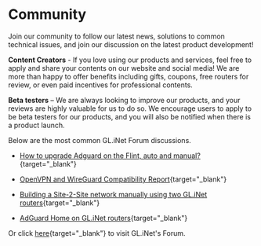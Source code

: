 # Community

Join our community to follow our latest news, solutions to common technical issues, and join our discussion on the latest product development!

**Content Creators** - If you love using our products and services, feel free to apply and share your contents on our website and social media! We are more than happy to offer benefits including gifts, coupons, free routers for review, or even paid incentives for professional contents.

**Beta testers** – We are always looking to improve our products, and your reviews are highly valuable for us to do so. We encourage users to apply to be beta testers for our products, and you will also be notified when there is a product launch.

Below are the most common GL.iNet Forum discussions.

- [How to upgrade Adguard on the Flint, auto and manual?](https://forum.gl-inet.com/t/how-to-upgrade-adguard-on-the-flint-auto-and-manual/21556){target="_blank"}

- [OpenVPN and WireGuard Compatibility Report](https://forum.gl-inet.com/t/openvpn-and-wireguard-compatibility-report/15621){target="_blank"}

- [Building a Site-2-Site network manually using two GL.iNet routers](https://forum.gl-inet.com/t/building-a-site-2-site-network-manually-using-two-gl-inet-routers/18294){target="_blank"}

- [AdGuard Home on GL.iNet routers](https://forum.gl-inet.com/t/adguardhome-on-gl-routers/10664){target="_blank"}

Or click [here](https://forum.gl-inet.com/){target="_blank"} to visit GL.iNet's Forum.